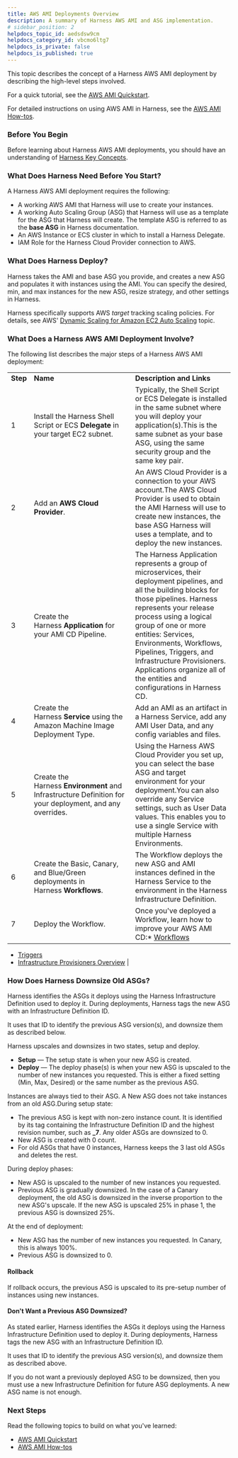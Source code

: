 ```yaml
---
title: AWS AMI Deployments Overview
description: A summary of Harness AWS AMI and ASG implementation.
# sidebar_position: 2
helpdocs_topic_id: aedsdsw9cm
helpdocs_category_id: vbcmo6ltg7
helpdocs_is_private: false
helpdocs_is_published: true
---
```


This topic describes the concept of a Harness AWS AMI deployment by describing the high-level steps involved.

For a quick tutorial, see the [AWS AMI Quickstart](/article/wfk9o0tsjb-aws-ami-deployments).

For detailed instructions on using AWS AMI in Harness, see the [AWS AMI How-tos](/category/mizega9tt6-ami-deployments).

### Before You Begin

Before learning about Harness AWS AMI deployments, you should have an understanding of [Harness Key Concepts](/article/4o7oqwih6h-harness-key-concepts).

### What Does Harness Need Before You Start?

A Harness AWS AMI deployment requires the following:

* A working AWS AMI that Harness will use to create your instances.
* A working Auto Scaling Group (ASG) that Harness will use as a template for the ASG that Harness will create. The template ASG is referred to as the **base ASG** in Harness documentation.
* An AWS Instance or ECS cluster in which to install a Harness Delegate.
* IAM Role for the Harness Cloud Provider connection to AWS.

### What Does Harness Deploy?

Harness takes the AMI and base ASG you provide, and creates a new ASG and populates it with instances using the AMI. You can specify the desired, min, and max instances for the new ASG, resize strategy, and other settings in Harness.

Harness specifically supports AWS *target* tracking scaling policies. For details, see AWS' [Dynamic Scaling for Amazon EC2 Auto Scaling](https://docs.aws.amazon.com/autoscaling/ec2/userguide/as-scale-based-on-demand.html#as-scaling-types) topic.

### What Does a Harness AWS AMI Deployment Involve?

The following list describes the major steps of a Harness AWS AMI deployment:



|  |  |  |
| --- | --- | --- |
| **Step** | **Name** | **Description and Links** |
| 1 | Install the Harness Shell Script or ECS **Delegate** in your target EC2 subnet. | Typically, the Shell Script or ECS Delegate is installed in the same subnet where you will deploy your application(s).This is the same subnet as your base ASG, using the same security group and the same key pair. |
| 2 | Add an **AWS** **Cloud Provider**. | An AWS Cloud Provider is a connection to your AWS account.The AWS Cloud Provider is used to obtain the AMI Harness will use to create new instances, the base ASG Harness will uses a template, and to deploy the new instances. |
| 3 | Create the Harness **Application** for your AMI CD Pipeline. | The Harness Application represents a group of microservices, their deployment pipelines, and all the building blocks for those pipelines. Harness represents your release process using a logical group of one or more entities: Services, Environments, Workflows, Pipelines, Triggers, and Infrastructure Provisioners. Applications organize all of the entities and configurations in Harness CD. |
| 4 | Create the Harness **Service** using the Amazon Machine Image Deployment Type. | Add an AMI as an artifact in a Harness Service, add any AMI User Data, and any config variables and files. |
| 5 | Create the Harness **Environment** and Infrastructure Definition for your deployment, and any overrides. | Using the Harness AWS Cloud Provider you set up, you can select the base ASG and target environment for your deployment.You can also override any Service settings, such as User Data values. This enables you to use a single Service with multiple Harness Environments. |
| 6 | Create the Basic, Canary, and Blue/Green deployments in Harness **Workflows**. | The Workflow deploys the new ASG and AMI instances defined in the Harness Service to the environment in the Harness Infrastructure Definition. |
| 7 | Deploy the Workflow. | Once you've deployed a Workflow, learn how to improve your AWS AMI CD:* [Workflows](/article/m220i1tnia-workflow-configuration)
* [Triggers](/article/xerirloz9a-add-a-trigger-2)
* [Infrastructure Provisioners Overview](/article/o22jx8amxb-add-an-infra-provisioner)
 |

### How Does Harness Downsize Old ASGs?

Harness identifies the ASGs it deploys using the Harness Infrastructure Definition used to deploy it. During deployments, Harness tags the new ASG with an Infrastructure Definition ID.

It uses that ID to identify the previous ASG version(s), and downsize them as described below.

Harness upscales and downsizes in two states, setup and deploy.

* **Setup** — The setup state is when your new ASG is created.
* **Deploy** — The deploy phase(s) is when your new ASG is upscaled to the number of new instances you requested. This is either a fixed setting (Min, Max, Desired) or the same number as the previous ASG.

Instances are always tied to their ASG. A New ASG does not take instances from an old ASG.During setup state:

* The previous ASG is kept with non-zero instance count. It is identified by its tag containing the Infrastructure Definition ID and the highest revision number, such as **\_7**. Any older ASGs are downsized to 0.
* New ASG is created with 0 count.
* For old ASGs that have 0 instances, Harness keeps the 3 last old ASGs and deletes the rest.

During deploy phases:

* New ASG is upscaled to the number of new instances you requested.
* Previous ASG is gradually downsized. In the case of a Canary deployment, the old ASG is downsized in the inverse proportion to the new ASG's upscale. If the new ASG is upscaled 25% in phase 1, the previous ASG is downsized 25%.

At the end of deployment:

* New ASG has the number of new instances you requested. In Canary, this is always 100%.
* Previous ASG is downsized to 0.

#### Rollback

If rollback occurs, the previous ASG is upscaled to its pre-setup number of instances using new instances.

#### Don't Want a Previous ASG Downsized?

As stated earlier, Harness identifies the ASGs it deploys using the Harness Infrastructure Definition used to deploy it. During deployments, Harness tags the new ASG with an Infrastructure Definition ID.

It uses that ID to identify the previous ASG version(s), and downsize them as described above.

If you do not want a previously deployed ASG to be downsized, then you must use a new Infrastructure Definition for future ASG deployments. A new ASG name is not enough.

### Next Steps

Read the following topics to build on what you've learned:

* [AWS AMI Quickstart](/article/wfk9o0tsjb-aws-ami-deployments)
* [AWS AMI How-tos](/category/mizega9tt6-ami-deployments)

